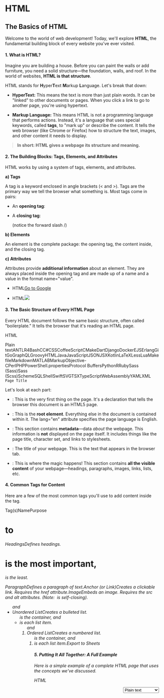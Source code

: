 # HTML
## The Basics of HTML



Welcome to the world of web development! Today, we'll explore **HTML**, the fundamental building block of every website you've ever visited.

#### **1\. What is HTML?**

Imagine you are building a house. Before you can paint the walls or add furniture, you need a solid structure—the foundation, walls, and roof. In the world of websites, **HTML is that structure**.

HTML stands for **H**yper**T**ext **M**arkup **L**anguage. Let's break that down:

*   **HyperText:** This means the text is more than just plain words. It can be "linked" to other documents or pages. When you click a link to go to another page, you're using hypertext.
    
*   **Markup Language:** This means HTML is not a programming language that performs actions. Instead, it's a language that uses special keywords, called **tags**, to "mark up" or describe the content. It tells the web browser (like Chrome or Firefox) how to structure the text, images, and other content it needs to display.
    

> **In short: HTML gives a webpage its structure and meaning.**

#### **2\. The Building Blocks: Tags, Elements, and Attributes**

HTML works by using a system of tags, elements, and attributes.

**a) Tags**

A tag is a keyword enclosed in angle brackets (< and >). Tags are the primary way we tell the browser what something is. Most tags come in pairs:

*   An **opening tag**:
    
*   A **closing tag**:
    
    (notice the forward slash /)
    

**b) Elements**

An element is the complete package: the opening tag, the content inside, and the closing tag.

**c) Attributes**

Attributes provide **additional information** about an element. They are always placed inside the opening tag and are made up of a name and a value in the format name="value".

*   HTML[Go to Google](https://www.google.com)
    
*   HTML![](images/cat.jpg)
    

#### **3\. The Basic Structure of Every HTML Page**

Every HTML document follows the same basic structure, often called "boilerplate." It tells the browser that it's reading an HTML page.

HTML

Plain textANTLR4BashCC#CSSCoffeeScriptCMakeDartDjangoDockerEJSErlangGitGoGraphQLGroovyHTMLJavaJavaScriptJSONJSXKotlinLaTeXLessLuaMakefileMarkdownMATLABMarkupObjective-CPerlPHPPowerShell.propertiesProtocol BuffersPythonRRubySass (Sass)Sass (Scss)SchemeSQLShellSwiftSVGTSXTypeScriptWebAssemblyYAMLXML          `Page Title`        

Let's look at each part:

*   : This is the very first thing on the page. It's a declaration that tells the browser this document is an HTML5 page.
    
*   : This is the **root element**. Everything else in the document is contained within it. The lang="en" attribute specifies the page language is English.
    
*   : This section contains **metadata**—data _about_ the webpage. This information is **not** displayed on the page itself. It includes things like the page title, character set, and links to stylesheets.
    
*   : The title of your webpage. This is the text that appears in the browser tab.</div></li><li class="slate-li"><div style="position:relative"><body>: This is where the magic happens! This section contains <strong class="slate-bold">all the visible content</strong> of your webpage—headings, paragraphs, images, links, lists, etc.</div></li></ul><p class="slate-paragraph"></p><h4 class="slate-h4"><strong class="slate-bold">4. Common Tags for Content</strong></h4><p class="slate-paragraph"></p><p class="slate-paragraph">Here are a few of the most common tags you'll use to add content inside the <body> tag.</p><p class="slate-paragraph">Tag(s)NamePurpose<h1> to <h6>HeadingsDefines headings. <h1> is the most important, <h6> is the least.<p>ParagraphDefines a paragraph of text.<a>Anchor (or Link)Creates a clickable link. Requires the href attribute.<img>ImageEmbeds an image. Requires the src and alt attributes. (Note: <img> is self-closing).<ul> and <li>Unordered ListCreates a bulleted list. <ul> is the container, and <li> is each list item.<ol> and <li>Ordered ListCreates a numbered list. <ol> is the container, and <li> is each list item.Export to Sheets</p><p class="slate-paragraph"></p><h4 class="slate-h4"><strong class="slate-bold">5. Putting It All Together: A Full Example</strong></h4><p class="slate-paragraph"></p><p class="slate-paragraph">Here is a simple example of a complete HTML page that uses the concepts we've discussed.</p><p class="slate-paragraph">HTML</p><pre class="slate-code\_block"><select style="float:right" contenteditable="false"><option value="">Plain text</option><option value="antlr4">ANTLR4</option><option value="bash">Bash</option><option value="c">C</option><option value="csharp">C#</option><option value="css">CSS</option><option value="coffeescript">CoffeeScript</option><option value="cmake">CMake</option><option value="dart">Dart</option><option value="django">Django</option><option value="docker">Docker</option><option value="ejs">EJS</option><option value="erlang">Erlang</option><option value="git">Git</option><option value="go">Go</option><option value="graphql">GraphQL</option><option value="groovy">Groovy</option><option value="html">HTML</option><option value="java">Java</option><option value="javascript">JavaScript</option><option value="json">JSON</option><option value="jsx">JSX</option><option value="kotlin">Kotlin</option><option value="latex">LaTeX</option><option value="less">Less</option><option value="lua">Lua</option><option value="makefile">Makefile</option><option value="markdown">Markdown</option><option value="matlab">MATLAB</option><option value="markup">Markup</option><option value="objectivec">Objective-C</option><option value="perl">Perl</option><option value="php">PHP</option><option value="powershell">PowerShell</option><option value="properties">.properties</option><option value="protobuf">Protocol Buffers</option><option value="python">Python</option><option value="r">R</option><option value="ruby">Ruby</option><option value="sass">Sass (Sass)</option><option value="scss">Sass (Scss)</option><option value="scheme">Scheme</option><option value="sql">SQL</option><option value="shell">Shell</option><option value="swift">Swift</option><option value="svg">SVG</option><option value="tsx">TSX</option><option value="typescript">TypeScript</option><option value="wasm">WebAssembly</option><option value="yaml">YAML</option><option value="xml">XML</option></select><code ><div class="slate-code\_line"><!DOCTYPE html></div><div class="slate-code\_line"><html lang="en"></div><div class="slate-code\_line"> <head></div><div class="slate-code\_line"> <title>My Favourite Place
    
    My Favourite Place: Norwich
    ===========================
    
    ![A photo of the Norwich Cathedral spire.](norwich_cathedral.jpg)
    
    Norwich is a beautiful city in Norfolk, England. It has a rich history,
    
    a stunning cathedral, and a vibrant market.
    
    A few things I love about Norwich:
    
*   The historic Norwich Lanes

*   Walking by the River Wensum

*   The friendly people

You can learn more by visiting the

[official tourism website](https://www.visitnorwich.co.uk/).

If you saved this code as index.html and opened it in a web browser, you would see a structured, easy-to-read webpage! You've just taken your first step into web development.